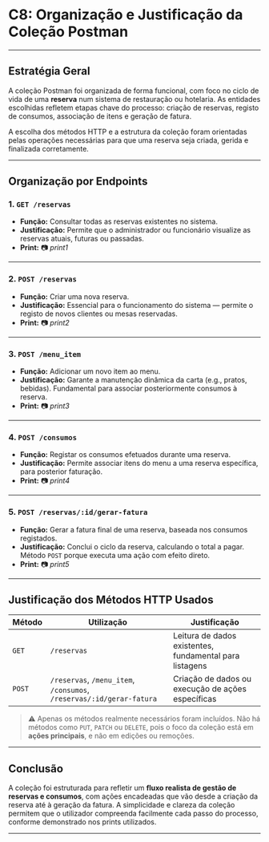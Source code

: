 # C8: Organização e Justificação da Coleção Postman

---

## Estratégia Geral

A coleção Postman foi organizada de forma funcional, com foco no ciclo de vida de uma **reserva** num sistema de restauração ou hotelaria. As entidades escolhidas refletem etapas chave do processo: criação de reservas, registo de consumos, associação de itens e geração de fatura.

A escolha dos métodos HTTP e a estrutura da coleção foram orientadas pelas operações necessárias para que uma reserva seja criada, gerida e finalizada corretamente.

---

## Organização por Endpoints

### 1. `GET /reservas`
- **Função:** Consultar todas as reservas existentes no sistema.
- **Justificação:** Permite que o administrador ou funcionário visualize as reservas atuais, futuras ou passadas.
- **Print:** 📷 *print1*

---

### 2. `POST /reservas`
- **Função:** Criar uma nova reserva.
- **Justificação:** Essencial para o funcionamento do sistema — permite o registo de novos clientes ou mesas reservadas.
- **Print:** 📷 *print2*

---

### 3. `POST /menu_item`
- **Função:** Adicionar um novo item ao menu.
- **Justificação:** Garante a manutenção dinâmica da carta (e.g., pratos, bebidas). Fundamental para associar posteriormente consumos à reserva.
- **Print:** 📷 *print3*

---

### 4. `POST /consumos`
- **Função:** Registar os consumos efetuados durante uma reserva.
- **Justificação:** Permite associar itens do menu a uma reserva específica, para posterior faturação.
- **Print:** 📷 *print4*

---

### 5. `POST /reservas/:id/gerar-fatura`
- **Função:** Gerar a fatura final de uma reserva, baseada nos consumos registados.
- **Justificação:** Conclui o ciclo da reserva, calculando o total a pagar. Método `POST` porque executa uma ação com efeito direto.
- **Print:** 📷 *print5*

---

## Justificação dos Métodos HTTP Usados

| Método | Utilização                  | Justificação                                                    |
|--------|-----------------------------|-----------------------------------------------------------------|
| `GET`  | `/reservas`                 | Leitura de dados existentes, fundamental para listagens        |
| `POST` | `/reservas`, `/menu_item`, `/consumos`, `/reservas/:id/gerar-fatura` | Criação de dados ou execução de ações específicas |

> ⚠️ Apenas os métodos realmente necessários foram incluídos. Não há métodos como `PUT`, `PATCH` ou `DELETE`, pois o foco da coleção está em **ações principais**, e não em edições ou remoções.

---

## Conclusão

A coleção foi estruturada para refletir um **fluxo realista de gestão de reservas e consumos**, com ações encadeadas que vão desde a criação da reserva até à geração da fatura. A simplicidade e clareza da coleção permitem que o utilizador compreenda facilmente cada passo do processo, conforme demonstrado nos prints utilizados.

---
